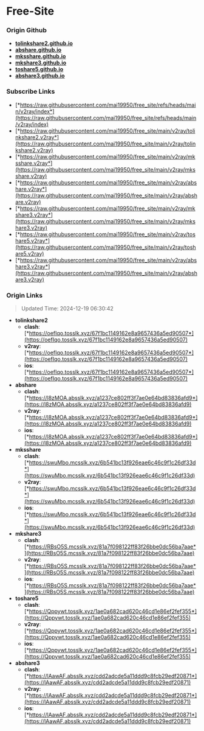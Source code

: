 # Free-Site

### Origin Github

- [**tolinkshare2.github.io**](https://github.com/tolinkshare2/tolinkshare2.github.io)
- [**abshare.github.io**](https://github.com/abshare/abshare.github.io)
- [**mksshare.github.io**](https://github.com/mksshare/mksshare.github.io)
- [**mkshare3.github.io**](https://github.com/mkshare3/mkshare3.github.io)
- [**toshare5.github.io**](https://github.com/toshare5/toshare5.github.io)
- [**abshare3.github.io**](https://github.com/abshare3/abshare3.github.io)

### Subscribe Links

- [*https://raw.githubusercontent.com/mai19950/free_site/refs/heads/main/v2ray/index*](https://raw.githubusercontent.com/mai19950/free_site/refs/heads/main/v2ray/index)
- [*https://raw.githubusercontent.com/mai19950/free_site/main/v2ray/tolinkshare2.v2ray*](https://raw.githubusercontent.com/mai19950/free_site/main/v2ray/tolinkshare2.v2ray)
- [*https://raw.githubusercontent.com/mai19950/free_site/main/v2ray/mksshare.v2ray*](https://raw.githubusercontent.com/mai19950/free_site/main/v2ray/mksshare.v2ray)
- [*https://raw.githubusercontent.com/mai19950/free_site/main/v2ray/abshare.v2ray*](https://raw.githubusercontent.com/mai19950/free_site/main/v2ray/abshare.v2ray)
- [*https://raw.githubusercontent.com/mai19950/free_site/main/v2ray/mkshare3.v2ray*](https://raw.githubusercontent.com/mai19950/free_site/main/v2ray/mkshare3.v2ray)
- [*https://raw.githubusercontent.com/mai19950/free_site/main/v2ray/toshare5.v2ray*](https://raw.githubusercontent.com/mai19950/free_site/main/v2ray/toshare5.v2ray)
- [*https://raw.githubusercontent.com/mai19950/free_site/main/v2ray/abshare3.v2ray*](https://raw.githubusercontent.com/mai19950/free_site/main/v2ray/abshare3.v2ray)

### Origin Links

> Updated Time: 2024-12-19 06:30:42

- **tolinkshare2**
  - **clash**: [*https://oefIqo.tosslk.xyz/67f1bc1149162e8a9657436a5ed90507*](https://oefIqo.tosslk.xyz/67f1bc1149162e8a9657436a5ed90507)
  - **v2ray**: [*https://oefIqo.tosslk.xyz/67f1bc1149162e8a9657436a5ed90507*](https://oefIqo.tosslk.xyz/67f1bc1149162e8a9657436a5ed90507)
  - **ios**: [*https://oefIqo.tosslk.xyz/67f1bc1149162e8a9657436a5ed90507*](https://oefIqo.tosslk.xyz/67f1bc1149162e8a9657436a5ed90507)
- **abshare**
  - **clash**: [*https://l8zMOA.absslk.xyz/a1237ce802ff3f7ae0e64bd83836afd9*](https://l8zMOA.absslk.xyz/a1237ce802ff3f7ae0e64bd83836afd9)
  - **v2ray**: [*https://l8zMOA.absslk.xyz/a1237ce802ff3f7ae0e64bd83836afd9*](https://l8zMOA.absslk.xyz/a1237ce802ff3f7ae0e64bd83836afd9)
  - **ios**: [*https://l8zMOA.absslk.xyz/a1237ce802ff3f7ae0e64bd83836afd9*](https://l8zMOA.absslk.xyz/a1237ce802ff3f7ae0e64bd83836afd9)
- **mksshare**
  - **clash**: [*https://swuMbo.mcsslk.xyz/6b541bc13f926eae6c46c9f1c26df33d*](https://swuMbo.mcsslk.xyz/6b541bc13f926eae6c46c9f1c26df33d)
  - **v2ray**: [*https://swuMbo.mcsslk.xyz/6b541bc13f926eae6c46c9f1c26df33d*](https://swuMbo.mcsslk.xyz/6b541bc13f926eae6c46c9f1c26df33d)
  - **ios**: [*https://swuMbo.mcsslk.xyz/6b541bc13f926eae6c46c9f1c26df33d*](https://swuMbo.mcsslk.xyz/6b541bc13f926eae6c46c9f1c26df33d)
- **mkshare3**
  - **clash**: [*https://RBsO5S.mcsslk.xyz/81a7f098122ff83f26bbe0dc56ba7aae*](https://RBsO5S.mcsslk.xyz/81a7f098122ff83f26bbe0dc56ba7aae)
  - **v2ray**: [*https://RBsO5S.mcsslk.xyz/81a7f098122ff83f26bbe0dc56ba7aae*](https://RBsO5S.mcsslk.xyz/81a7f098122ff83f26bbe0dc56ba7aae)
  - **ios**: [*https://RBsO5S.mcsslk.xyz/81a7f098122ff83f26bbe0dc56ba7aae*](https://RBsO5S.mcsslk.xyz/81a7f098122ff83f26bbe0dc56ba7aae)
- **toshare5**
  - **clash**: [*https://Qppywt.tosslk.xyz/1ae0a682cad620c46cd1e86ef2fef355*](https://Qppywt.tosslk.xyz/1ae0a682cad620c46cd1e86ef2fef355)
  - **v2ray**: [*https://Qppywt.tosslk.xyz/1ae0a682cad620c46cd1e86ef2fef355*](https://Qppywt.tosslk.xyz/1ae0a682cad620c46cd1e86ef2fef355)
  - **ios**: [*https://Qppywt.tosslk.xyz/1ae0a682cad620c46cd1e86ef2fef355*](https://Qppywt.tosslk.xyz/1ae0a682cad620c46cd1e86ef2fef355)
- **abshare3**
  - **clash**: [*https://lAawAF.absslk.xyz/cdd2adcde5a11ddd9c8fcb29edf20871*](https://lAawAF.absslk.xyz/cdd2adcde5a11ddd9c8fcb29edf20871)
  - **v2ray**: [*https://lAawAF.absslk.xyz/cdd2adcde5a11ddd9c8fcb29edf20871*](https://lAawAF.absslk.xyz/cdd2adcde5a11ddd9c8fcb29edf20871)
  - **ios**: [*https://lAawAF.absslk.xyz/cdd2adcde5a11ddd9c8fcb29edf20871*](https://lAawAF.absslk.xyz/cdd2adcde5a11ddd9c8fcb29edf20871)

